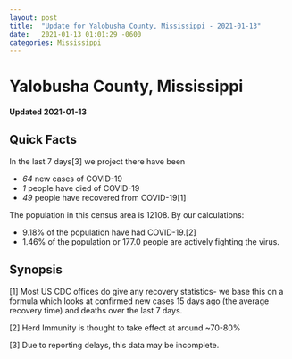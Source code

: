 ```yaml
---
layout: post
title:  "Update for Yalobusha County, Mississippi - 2021-01-13"
date:   2021-01-13 01:01:29 -0600
categories: Mississippi
---
```


# Yalobusha County, Mississippi
#### Updated 2021-01-13

## Quick Facts

In the last 7 days[3] we project there have been
- *64* new cases of COVID-19
- *1* people have died of COVID-19
- *49* people have recovered from COVID-19[1]

The population in this census area is 12108. By our calculations:
- 9.18% of the population have had COVID-19.[2]
- 1.46% of the population or 177.0 people are actively fighting the virus.

## Synopsis




[1] Most US CDC offices do give any recovery statistics- we base this on a formula which looks at confirmed new cases
15 days ago (the average recovery time) and deaths over the last 7 days.

[2] Herd Immunity is thought to take effect at around ~70-80%

[3] Due to reporting delays, this data may be incomplete.
 
    